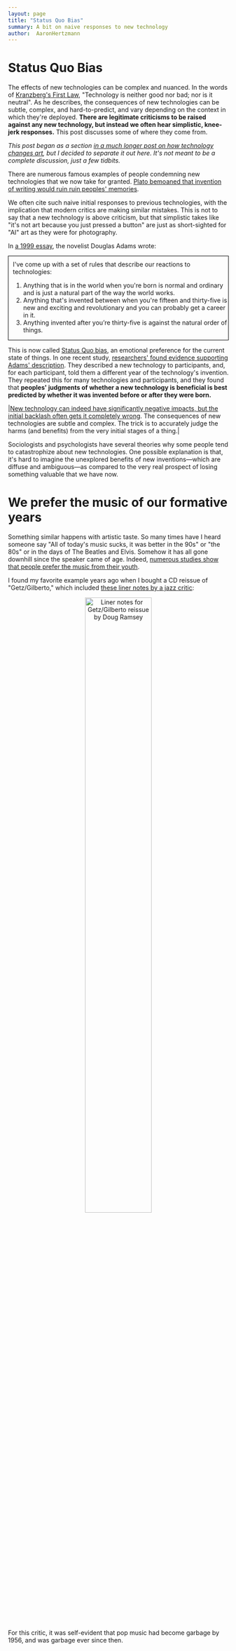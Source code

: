```yaml
---
layout: page
title: "Status Quo Bias"
summary: A bit on naive responses to new technology
author:  AaronHertzmann
---
```



# Status Quo Bias


The effects of new technologies can be complex and nuanced. In the words of [Kranzberg's First Law](https://www.jstor.org/stable/3105385), "Technology is neither good nor bad; nor is it neutral".  As he describes, the consequences of new technologies can be subtle, complex, and hard-to-predict, and vary depending on the context in which they're deployed.  **There are legitimate criticisms to be raised against any new technology, but instead we often hear simplistic, knee-jerk responses.** This post discusses some of where they come from.

_This post began as a section [in a much longer post on how technology changes art](/2022/12/17/when-tech-changes-art.html), but I decided to separate it out here. It's not meant to be a complete discussion, just a few tidbits._

There are numerous famous examples of people condemning new technologies that we now take for granted. [Plato bemoaned that invention of writing would ruin ruin peoples' memories](https://people.umass.edu/sharris/in/e491ho/PlatoWriting.htm).  

We often cite such naive initial responses to previous technologies, with the implication that modern critics are making similar mistakes. This is not to say that a new technology is above criticism, but that simplistic takes like "it's not art because you just pressed a button" are just as short-sighted for "AI" art as they were for photography.

In [a 1999 essay](https://douglasadams.com/dna/19990901-00-a.html), the novelist Douglas Adams wrote:

<p>
<div style="border:1px solid black; padding-left:10px; padding-top:10px">
I've come up with a set of rules that describe our reactions to technologies:
<ol>
<li> Anything that is in the world when you're born is normal and ordinary and is just a natural part of the way the world works.</li>
<li> Anything that's invented between when you're fifteen and thirty-five is new and exciting and revolutionary and you can probably get a career in it.</li>
<li> Anything invented after you’re thirty-five is against the natural order of things. </li>
</ol>
</div>
</p>

This is now called [Status Quo bias](https://en.wikipedia.org/wiki/Status_quo_bias), an emotional preference for the current state of things. In one recent study, [researchers' found evidence supporting Adams' description](https://journals.sagepub.com/doi/abs/10.1177/09567976221102868).
They described a new technology to participants, and, for each participant, told them a different year of the technology's invention. They repeated this for many technologies and participants, and they found that **peoples' judgments of whether a new technology is beneficial is best predicted by whether it was invented before or after they were born.**


|[New technology can indeed have significantly negative impacts, but the initial backlash often gets it completely wrong](https://www.amyorben.com/publication/2020_orben_pops/). The consequences of new technologies are subtle and complex. The trick is to accurately judge the harms (and benefits) from the very initial stages of a thing.|

Sociologists and psychologists have several theories why some people tend to catastrophize about new technologies. One possible explanation is that, it's hard to imagine the unexplored benefits of new inventions—which are diffuse and ambiguous—as compared to the very real prospect of losing something valuable that we have now.  

# We prefer the music of our formative years

Something similar happens with artistic taste. So many times have I heard someone say "All of today's music sucks, it was better in the 90s" or "the 80s" or in the days of The Beatles and Elvis. Somehow it has all gone downhill since the speaker came of age.  Indeed, [numerous studies show that people prefer the music from their youth](https://journals.sagepub.com/doi/10.1177/2059204320965058). 

I found my favorite example years ago when I bought a CD reissue of "Getz/Gilberto," which included <a href="https://coverartarchive.org/release/07965278-f955-44a5-b41f-ea03a2f3e303/28682913595.pdf">these liner notes by a jazz critic</a>:

<center>
<figure>
   <p float="left">
   <a href="../../../images/statusquo/getzgilberto.jpg"><img src="../../../images/statusquo/getzgilberto.jpg" alt="Liner notes for Getz/Gilberto reissue by Doug Ramsey" width="60%"/></a>
</p>
</figure>
</center>

For this critic, it was self-evident that pop music had become garbage by 1956, and was garbage ever since then.


